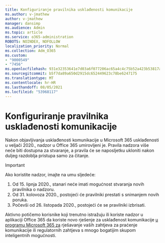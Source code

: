 ```yaml
---
title: Konfiguriranje pravilnika usklađenosti komunikacije
ms.author: v-jmathew
author: v-jmathew
manager: dansimp
ms.audience: Admin
ms.topic: article
ms.service: o365-administration
ROBOTS: NOINDEX, NOFOLLOW
localization_priority: Normal
ms.collection: Adm_O365
ms.custom:
- "9000549"
- "7456"
ms.openlocfilehash: 931e32353641e7d03a6f077206ac65a4c4c75b52a423b53817aa67db863bb20c
ms.sourcegitcommit: b5f7da89a650d2915dc652449623c78be6247175
ms.translationtype: MT
ms.contentlocale: hr-HR
ms.lasthandoff: 08/05/2021
ms.locfileid: "53968117"
---
```

# <a name="configure-communication-compliance-policies"></a>Konfiguriranje pravilnika usklađenosti komunikacije

Nakon objavljivanja usklađenosti komunikacije u Microsoft 365 usklađenosti u veljači 2020., nadzor u Office 365 umirovljeni je. Pravila nadzora više neće biti dostupna za stvaranje, a pravila će se naposljetku ukloniti nakon duljeg razdoblja pristupa samo za čitanje.

> [!IMPORTANT]
> Ako koristite nadzor, imajte na umu sljedeće:
>
> 1. Od 15. lipnja 2020., stanari neće imati mogućnost stvaranja novih pravilnika o nadzoru.
> 2. Od 31. kolovoza 2020., postojeći će pravilniki prestati s snimanjem novih poruka.
> 3. Počevši od 26. listopada 2020., postojeći će se pravilniki izbrisati.

Aktivno potičemo korisnike koji trenutno istražuju ili koriste nadzor u aplikaciji Office 365 da koriste novo rješenje za usklađenost komunikacije [u programu Microsoft 365 za](https://go.microsoft.com/fwlink/?linkid=2128593) rješavanje vaših zahtjeva za praćenje komunikacije ili regulatornih zahtjeva s mnogo bogatijim skupom inteligentnih mogućnosti.
